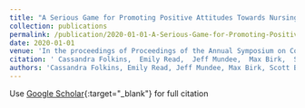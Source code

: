 ```yaml
---
title: "A Serious Game for Promoting Positive Attitudes Towards Nursing Homes Among Youth"
collection: publications
permalink: /publication/2020-01-01-A-Serious-Game-for-Promoting-Positive-Attitudes-Towards-Nursing-Homes-Among-Youth
date: 2020-01-01
venue: 'In the proceedings of Proceedings of the Annual Symposium on Computer-Human Interaction in Play'
citation: ' Cassandra Folkins,  Emily Read,  Jeff Mundee,  Max Birk,  Scott Bateman, &quot;A Serious Game for Promoting Positive Attitudes Towards Nursing Homes Among Youth.&quot; In the proceedings of Proceedings of the Annual Symposium on Computer-Human Interaction in Play, 2020.'
authors: 'Cassandra Folkins, Emily Read, Jeff Mundee, Max Birk, Scott Bateman'
---
```

Use [Google Scholar](https://scholar.google.com/scholar?q=A+Serious+Game+for+Promoting+Positive+Attitudes+Towards+Nursing+Homes+Among+Youth){:target="_blank"} for full citation